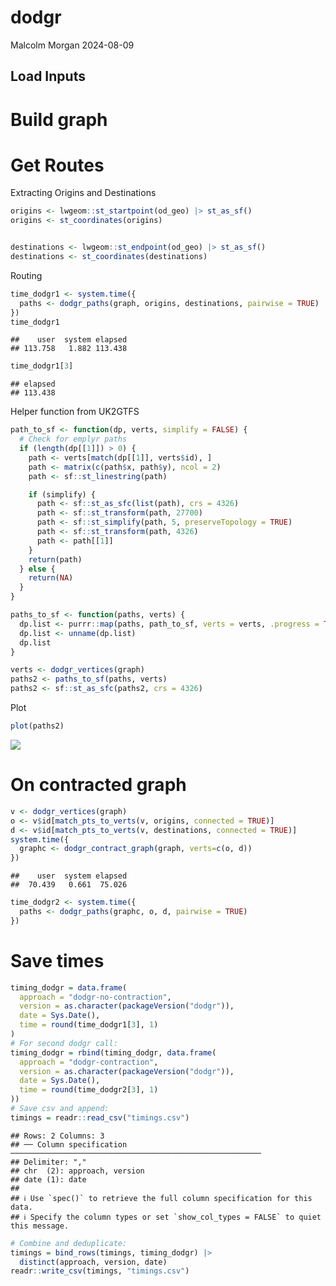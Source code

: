 dodgr
================
Malcolm Morgan
2024-08-09

## Load Inputs

# Build graph

# Get Routes

Extracting Origins and Destinations

``` r
origins <- lwgeom::st_startpoint(od_geo) |> st_as_sf()
origins <- st_coordinates(origins)


destinations <- lwgeom::st_endpoint(od_geo) |> st_as_sf()
destinations <- st_coordinates(destinations)
```

Routing

``` r
time_dodgr1 <- system.time({
  paths <- dodgr_paths(graph, origins, destinations, pairwise = TRUE)
})
time_dodgr1
```

    ##    user  system elapsed 
    ## 113.758   1.882 113.438

``` r
time_dodgr1[3]
```

    ## elapsed 
    ## 113.438

Helper function from UK2GTFS

``` r
path_to_sf <- function(dp, verts, simplify = FALSE) {
  # Check for emplyr paths
  if (length(dp[[1]]) > 0) {
    path <- verts[match(dp[[1]], verts$id), ]
    path <- matrix(c(path$x, path$y), ncol = 2)
    path <- sf::st_linestring(path)

    if (simplify) {
      path <- sf::st_as_sfc(list(path), crs = 4326)
      path <- sf::st_transform(path, 27700)
      path <- sf::st_simplify(path, 5, preserveTopology = TRUE)
      path <- sf::st_transform(path, 4326)
      path <- path[[1]]
    }
    return(path)
  } else {
    return(NA)
  }
}

paths_to_sf <- function(paths, verts) {
  dp.list <- purrr::map(paths, path_to_sf, verts = verts, .progress = TRUE)
  dp.list <- unname(dp.list)
  dp.list
}
```

``` r
verts <- dodgr_vertices(graph)
paths2 <- paths_to_sf(paths, verts)
paths2 <- sf::st_as_sfc(paths2, crs = 4326)
```

Plot

``` r
plot(paths2)
```

![](dodgr_files/figure-gfm/unnamed-chunk-5-1.png)<!-- -->

# On contracted graph

``` r
v <- dodgr_vertices(graph)
o <- v$id[match_pts_to_verts(v, origins, connected = TRUE)]
d <- v$id[match_pts_to_verts(v, destinations, connected = TRUE)]
system.time({
  graphc <- dodgr_contract_graph(graph, verts=c(o, d))
})
```

    ##    user  system elapsed 
    ##  70.439   0.661  75.026

``` r
time_dodgr2 <- system.time({
  paths <- dodgr_paths(graphc, o, d, pairwise = TRUE)
})
```

# Save times

``` r
timing_dodgr = data.frame(
  approach = "dodgr-no-contraction",
  version = as.character(packageVersion("dodgr")),
  date = Sys.Date(),
  time = round(time_dodgr1[3], 1)
)
# For second dodgr call:
timing_dodgr = rbind(timing_dodgr, data.frame(
  approach = "dodgr-contraction",
  version = as.character(packageVersion("dodgr")),
  date = Sys.Date(),
  time = round(time_dodgr2[3], 1)
))
# Save csv and append:
timings = readr::read_csv("timings.csv")
```

    ## Rows: 2 Columns: 3
    ## ── Column specification ────────────────────────────────────────────────────────
    ## Delimiter: ","
    ## chr  (2): approach, version
    ## date (1): date
    ## 
    ## ℹ Use `spec()` to retrieve the full column specification for this data.
    ## ℹ Specify the column types or set `show_col_types = FALSE` to quiet this message.

``` r
# Combine and deduplicate:
timings = bind_rows(timings, timing_dodgr) |>
  distinct(approach, version, date)
readr::write_csv(timings, "timings.csv")
```
